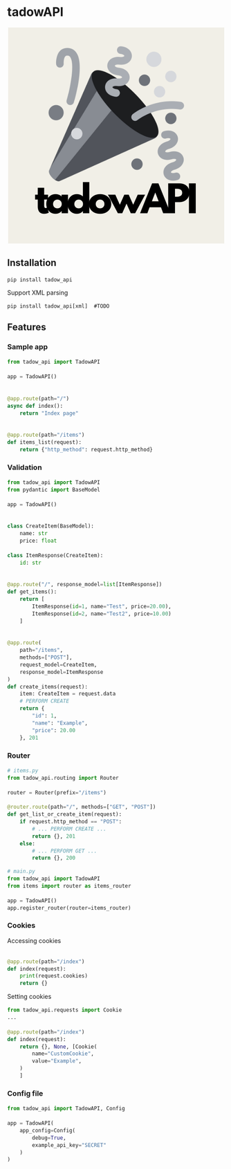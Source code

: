 # tadowAPI
<p align="center">
    <img src="tadowAPI.png">
</p>




## Installation

```
pip install tadow_api
```

Support XML parsing
```
pip install tadow_api[xml]  #TODO 
```

## Features

### Sample app


```python
from tadow_api import TadowAPI

app = TadowAPI()


@app.route(path="/")
async def index():
    return "Index page"


@app.route(path="/items")
def items_list(request):
    return {"http_method": request.http_method}
```

### Validation
```python
from tadow_api import TadowAPI
from pydantic import BaseModel

app = TadowAPI()


class CreateItem(BaseModel):
    name: str
    price: float
    
class ItemResponse(CreateItem):
    id: str


@app.route("/", response_model=list[ItemResponse])
def get_items():
    return [
        ItemResponse(id=1, name="Test", price=20.00),
        ItemResponse(id=2, name="Test2", price=10.00)
    ]
    

@app.route(
    path="/items",
    methods=["POST"], 
    request_model=CreateItem, 
    response_model=ItemResponse
)
def create_items(request):
    item: CreateItem = request.data
    # PERFORM CREATE
    return {
        "id": 1,
        "name": "Example",
        "price": 20.00
    }, 201
```

### Router

```python
# items.py
from tadow_api.routing import Router

router = Router(prefix="/items")

@router.route(path="/", methods=["GET", "POST"])
def get_list_or_create_item(request):
    if request.http_method == "POST":
        # ... PERFORM CREATE ...
        return {}, 201
    else:
        # ... PERFORM GET ...
        return {}, 200
```


```python
# main.py
from tadow_api import TadowAPI
from items import router as items_router

app = TadowAPI()
app.register_router(router=items_router)
```

### Cookies


Accessing cookies
```python

@app.route(path="/index")
def index(request):
    print(request.cookies)
    return {}
```

Setting cookies
```python
from tadow_api.requests import Cookie
...

@app.route(path="/index")
def index(request):
    return {}, None, [Cookie(
        name="CustomCookie", 
        value="Example",
    )
    ]


```

### Config file

```python
from tadow_api import TadowAPI, Config

app = TadowAPI(
    app_config=Config(
        debug=True,
        example_api_key="SECRET"
    )
)


```
